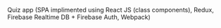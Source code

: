 Quiz app (SPA implimented using React JS (class components), Redux, Firebase Realtime DB + Firebase Auth, Webpack)
